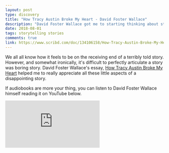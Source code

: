 ```yaml
---
layout: post
type: discovery
title: "How Tracy Austin Broke My Heart - David Foster Wallace"
description: "David Foster Wallace got me to starting thinking about storytelling"
date: 2018-08-01
tags: storytelling stories
comments: true
link: https://www.scribd.com/doc/134106158/How-Tracy-Austin-Broke-My-Heart-David-Foster-Wallace
---
```


We all all know how it feels to be on the receiving end of a terribly told story.
However, and somewhat ironically, it's difficult to perfectly articulate a story was boring story.
David Foster Wallace's essay, [How Tracy Austin Broke My Heart](https://www.scribd.com/doc/134106158/How-Tracy-Austin-Broke-My-Heart-David-Foster-Wallace) helped me to really appreciate all these little aspects of a disappointing story.


If audiobooks are more your thing, you can listen to David Foster Wallace himself reading it on YouTube below.

<div class="youtube-wrapper">
  <iframe src="https://www.youtube-nocookie.com/embed/U7BYK0hZibk" frameborder="0" allow="encrypted-media" allowfullscreen></iframe>
</div>